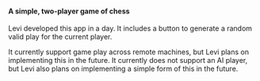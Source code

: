 #### A simple, two-player game of chess

Levi developed this app in a day. It includes a button to generate a random valid play for the current player.

It currently support game play across remote machines, but Levi plans on implementing this in the future. It currently
does not support an AI player, but Levi also plans on implementing a simple form of this in the future.

[main-url]: http://levi.codes/chess